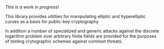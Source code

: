 *This is a work in progress!*

This library provides utilities for manipulating elliptic and
hyperelliptic curves as a basis for public-key cryptography

In addition a number of specialized and generic attacks against
the discrete logarithm problem over arbitrary finite fields are
provided for the purposes of testing crytographic schemes
against common threats.

